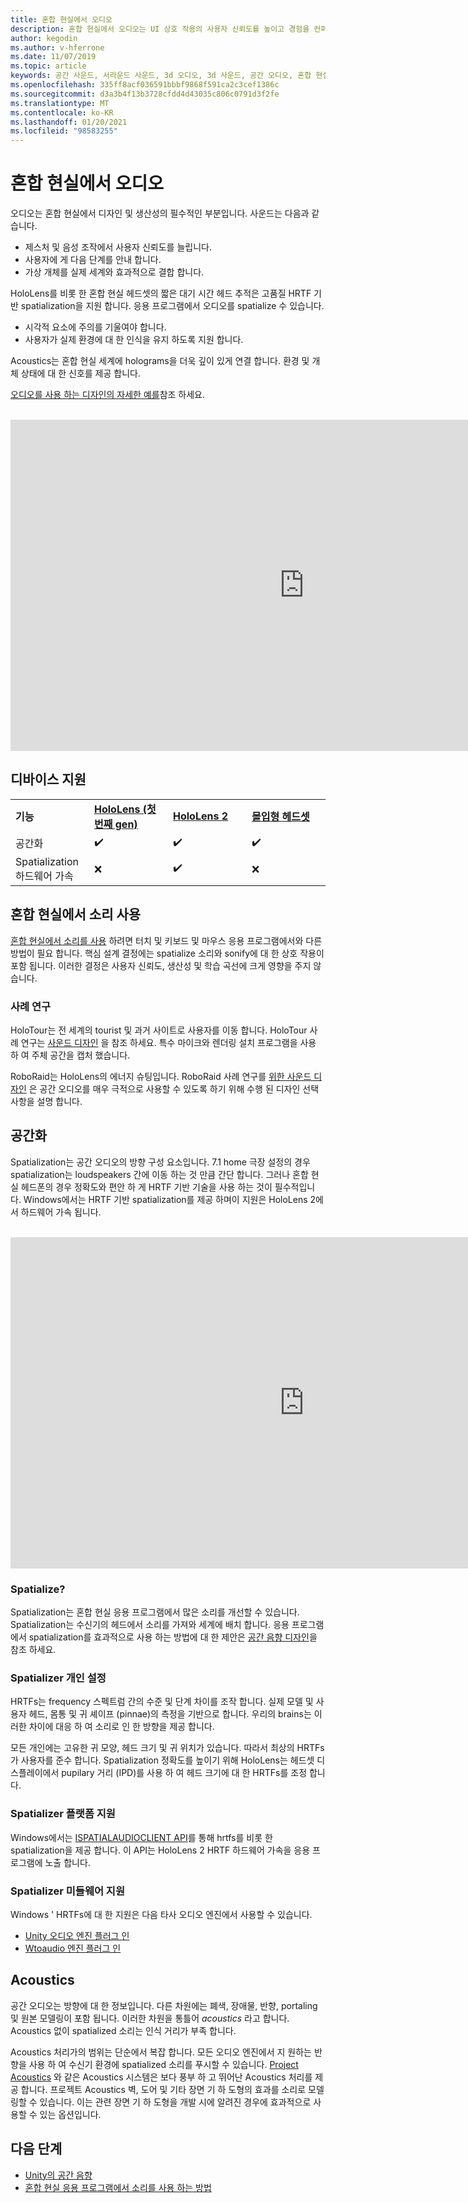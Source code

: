 ```yaml
---
title: 혼합 현실에서 오디오
description: 혼합 현실에서 오디오는 UI 상호 작용의 사용자 신뢰도를 높이고 경험을 컨퍼런스 수 있습니다.
author: kegodin
ms.author: v-hferrone
ms.date: 11/07/2019
ms.topic: article
keywords: 공간 사운드, 서라운드 사운드, 3d 오디오, 3d 사운드, 공간 오디오, 혼합 현실 헤드셋, windows mixed reality 헤드셋, 가상 현실 헤드셋, HoloLens, MRTK, Mixed Reality Toolkit, 사례 연구, acoustics
ms.openlocfilehash: 335ff8acf036591bbbf9868f591ca2c3cef1386c
ms.sourcegitcommit: d3a3b4f13b3728cfdd4d43035c806c0791d3f2fe
ms.translationtype: MT
ms.contentlocale: ko-KR
ms.lasthandoff: 01/20/2021
ms.locfileid: "98583255"
---
```

# <a name="audio-in-mixed-reality"></a>혼합 현실에서 오디오

오디오는 혼합 현실에서 디자인 및 생산성의 필수적인 부분입니다. 사운드는 다음과 같습니다.
* 제스처 및 음성 조작에서 사용자 신뢰도를 늘립니다.
* 사용자에 게 다음 단계를 안내 합니다.
* 가상 개체를 실제 세계와 효과적으로 결합 합니다.

HoloLens를 비롯 한 혼합 현실 헤드셋의 짧은 대기 시간 헤드 추적은 고품질 HRTF 기반 spatialization을 지원 합니다. 응용 프로그램에서 오디오를 spatialize 수 있습니다.
* 시각적 요소에 주의를 기울여야 합니다.
* 사용자가 실제 환경에 대 한 인식을 유지 하도록 지원 합니다.

Acoustics는 혼합 현실 세계에 holograms을 더욱 깊이 있게 연결 합니다. 환경 및 개체 상태에 대 한 신호를 제공 합니다.

[오디오를 사용 하는 디자인의 자세한 예를](spatial-sound-design.md)참조 하세요.

<br>

<iframe width="940" height="530" src="https://www.youtube.com/embed/PTPvx7mDon4" frameborder="0" allow="accelerometer; autoplay; encrypted-media; gyroscope; picture-in-picture" allowfullscreen></iframe>

## <a name="device-support"></a>디바이스 지원

<table>
    <colgroup>
    <col width="25%" />
    <col width="25%" />
    <col width="25%" />
    <col width="25%" />
    </colgroup>
    <tr>
        <td><strong>기능</strong></td>
        <td><a href="/hololens/hololens1-hardware"><strong>HoloLens (첫 번째 gen)</strong></a></td>
        <td><a href="https://docs.microsoft.com/hololens/hololens2-hardware"><strong>HoloLens 2</strong></td>
        <td><a href="../discover/immersive-headset-hardware-details.md"><strong>몰입형 헤드셋</strong></a></td>
    </tr>
     <tr>
        <td>공간화</td>
        <td>✔️</td>
        <td>✔️</td>
        <td>✔️</td>
    </tr>
     <tr>
        <td>Spatialization 하드웨어 가속</td>
        <td>❌</td>
        <td>✔️</td>
        <td>❌</td>
    </tr>
</table>

## <a name="use-of-sounds-in-mixed-reality"></a>혼합 현실에서 소리 사용

[혼합 현실에서 소리를 사용](spatial-sound-design.md) 하려면 터치 및 키보드 및 마우스 응용 프로그램에서와 다른 방법이 필요 합니다. 핵심 설계 결정에는 spatialize 소리와 sonify에 대 한 상호 작용이 포함 됩니다. 이러한 결정은 사용자 신뢰도, 생산성 및 학습 곡선에 크게 영향을 주지 않습니다.

### <a name="case-studies"></a>사례 연구

HoloTour는 전 세계의 tourist 및 과거 사이트로 사용자를 이동 합니다. HoloTour 사례 연구는 [사운드 디자인](case-study-spatial-sound-design-for-holotour.md) 을 참조 하세요. 특수 마이크와 렌더링 설치 프로그램을 사용 하 여 주체 공간을 캡처 했습니다.

RoboRaid는 HoloLens의 에너지 슈팅입니다. RoboRaid 사례 연구를 [위한 사운드 디자인](case-study-using-spatial-sound-in-roboraid.md) 은 공간 오디오를 매우 극적으로 사용할 수 있도록 하기 위해 수행 된 디자인 선택 사항을 설명 합니다.

## <a name="spatialization"></a>공간화

Spatialization는 공간 오디오의 방향 구성 요소입니다. 7.1 home 극장 설정의 경우 spatialization는 loudspeakers 간에 이동 하는 것 만큼 간단 합니다. 그러나 혼합 현실 헤드폰의 경우 정확도와 편안 하 게 HRTF 기반 기술을 사용 하는 것이 필수적입니다. Windows에서는 HRTF 기반 spatialization를 제공 하며이 지원은 HoloLens 2에서 하드웨어 가속 됩니다.

<br>

<iframe width="940" height="530" src="https://www.youtube.com/embed/aB3TDjYklmo" frameborder="0" allow="accelerometer; autoplay; encrypted-media; gyroscope; picture-in-picture" allowfullscreen></iframe>

### <a name="should-i-spatialize"></a>Spatialize?

Spatialization는 혼합 현실 응용 프로그램에서 많은 소리를 개선할 수 있습니다. Spatialization는 수신기의 헤드에서 소리를 가져와 세계에 배치 합니다. 응용 프로그램에서 spatialization를 효과적으로 사용 하는 방법에 대 한 제안은 [공간 음향 디자인](spatial-sound-design.md)을 참조 하세요.

### <a name="spatializer-personalization"></a>Spatializer 개인 설정

HRTFs는 frequency 스펙트럼 간의 수준 및 단계 차이를 조작 합니다. 실제 모델 및 사용자 헤드, 몸통 및 귀 셰이프 (pinnae)의 측정을 기반으로 합니다. 우리의 brains는 이러한 차이에 대응 하 여 소리로 인 한 방향을 제공 합니다.

모든 개인에는 고유한 귀 모양, 헤드 크기 및 귀 위치가 있습니다. 따라서 최상의 HRTFs가 사용자를 준수 합니다. Spatialization 정확도를 높이기 위해 HoloLens는 헤드셋 디스플레이에서 pupilary 거리 (IPD)를 사용 하 여 헤드 크기에 대 한 HRTFs를 조정 합니다.

### <a name="spatializer-platform-support"></a>Spatializer 플랫폼 지원

Windows에서는 [ISPATIALAUDIOCLIENT API](/windows/win32/coreaudio/spatial-sound)를 통해 hrtfs를 비롯 한 spatialization을 제공 합니다. 이 API는 HoloLens 2 HRTF 하드웨어 가속을 응용 프로그램에 노출 합니다.

### <a name="spatializer-middleware-support"></a>Spatializer 미들웨어 지원

Windows ' HRTFs에 대 한 지원은 다음 타사 오디오 엔진에서 사용할 수 있습니다.
* [Unity 오디오 엔진 플러그 인](../develop/unity/spatial-sound-in-unity.md)
* [Wtoaudio 엔진 플러그 인](https://www.audiokinetic.com/products/plug-ins/msspatial/)

## <a name="acoustics"></a>Acoustics

공간 오디오는 방향에 대 한 정보입니다. 다른 차원에는 폐색, 장애물, 반향, portaling 및 원본 모델링이 포함 됩니다. 이러한 차원을 통틀어 *acoustics* 라고 합니다. Acoustics 없이 spatialized 소리는 인식 거리가 부족 합니다.

Acoustics 처리가의 범위는 단순에서 복잡 합니다. 모든 오디오 엔진에서 지 원하는 반향을 사용 하 여 수신기 환경에 spatialized 소리를 푸시할 수 있습니다. [Project Acoustics](/gaming/acoustics/what-is-acoustics) 와 같은 Acoustics 시스템은 보다 풍부 하 고 뛰어난 Acoustics 처리를 제공 합니다. 프로젝트 Acoustics 벽, 도어 및 기타 장면 기 하 도형의 효과를 소리로 모델링할 수 있습니다. 이는 관련 장면 기 하 도형을 개발 시에 알려진 경우에 효과적으로 사용할 수 있는 옵션입니다.

## <a name="next-steps"></a>다음 단계

- [Unity의 공간 음향](../develop/unity/spatial-sound-in-unity.md)
- [혼합 현실 응용 프로그램에서 소리를 사용 하는 방법](spatial-sound-design.md)